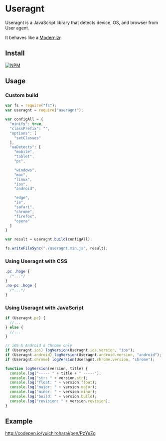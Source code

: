 # Useragnt
Useragnt is a JavaScript library that detects device, OS, and browser from User agent.

It behaves like a [Modernizr](https://modernizr.com/).


## Install

[![NPM](https://nodei.co/npm/useragnt.png?mini=true)](https://nodei.co/npm/useragnt/)

## Usage

### Custom build

```js
var fs = require("fs");
var useragnt = require("useragnt");

var configAll = {
  "minify": true,
  "classPrefix": "",
  "options": [
    "setClasses"
  ],
  "uaDetects": [
    "mobile",
    "tablet",
    "pc",

    "windows",
    "mac",
    "linux",
    "ios",
    "android",

    "edge",
    "ie",
    "safari",
    "chrome",
    "firefox",
    "opera"
  ]
}

var result = useragnt.build(configAll);

fs.writeFileSync("./useragnt.min.js", result);
```


### Using Useragnt with CSS

```css
.pc .hoge {
  /*...*/
}
.no-pc .hoge {
  /*...*/
}
```


### Using Useragnt with JavaScript

```js
if (Useragnt.pc) {
  //...
} else {
  //...
}

// iOS & Android & Chrome only
if (Useragnt.ios) logVersion(Useragnt.ios.version, "ios");
if (Useragnt.android) logVersion(Useragnt.android.version, "android");
if (Useragnt.chrome) logVersion(Useragnt.chrome.version, "chrome");

function logVersion(version, title) {
  console.log("----- " + title + " -----");
  console.log("str: " + version.str);
  console.log("float: " + version.float);
  console.log("major: " + version.major);
  console.log("minor: " + version.minor);
  console.log("build: " + version.build);
  console.log("revision: " + version.revision);
}
```



## Example
http://codepen.io/yuichiroharai/pen/PzYeZg

